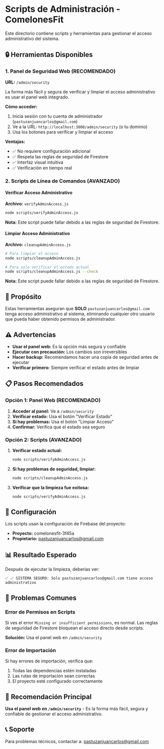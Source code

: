 # Scripts de Administración - ComelonesFit

Este directorio contiene scripts y herramientas para gestionar el acceso administrativo del sistema.

## 🔒 Herramientas Disponibles

### 1. Panel de Seguridad Web (RECOMENDADO)
**URL:** `/admin/security`

La forma más fácil y segura de verificar y limpiar el acceso administrativo es usar el panel web integrado.

**Cómo acceder:**
1. Inicia sesión con tu cuenta de administrador (`pastuzanjuancarlos@gmail.com`)
2. Ve a la URL: `http://localhost:3000/admin/security` (o tu dominio)
3. Usa los botones para verificar y limpiar el acceso

**Ventajas:**
- ✅ No requiere configuración adicional
- ✅ Respeta las reglas de seguridad de Firestore
- ✅ Interfaz visual intuitiva
- ✅ Verificación en tiempo real

### 2. Scripts de Línea de Comandos (AVANZADO)

#### Verificar Acceso Administrativo
**Archivo:** `verifyAdminAccess.js`

```bash
node scripts/verifyAdminAccess.js
```

**Nota:** Este script puede fallar debido a las reglas de seguridad de Firestore.

#### Limpiar Acceso Administrativo
**Archivo:** `cleanupAdminAccess.js`

```bash
# Para limpiar el acceso
node scripts/cleanupAdminAccess.js

# Para solo verificar el estado actual
node scripts/cleanupAdminAccess.js --check
```

**Nota:** Este script puede fallar debido a las reglas de seguridad de Firestore.

## 🎯 Propósito

Estas herramientas aseguran que **SOLO** `pastuzanjuancarlos@gmail.com` tenga acceso administrativo al sistema, eliminando cualquier otro usuario que pueda haber obtenido permisos de administrador.

## ⚠️ Advertencias

- **Usar el panel web:** Es la opción más segura y confiable
- **Ejecutar con precaución:** Los cambios son irreversibles
- **Hacer backup:** Recomendamos hacer una copia de seguridad antes de ejecutar
- **Verificar primero:** Siempre verificar el estado antes de limpiar

## 📋 Pasos Recomendados

### Opción 1: Panel Web (RECOMENDADO)
1. **Acceder al panel:** Ve a `/admin/security`
2. **Verificar estado:** Usa el botón "Verificar Estado"
3. **Si hay problemas:** Usa el botón "Limpiar Acceso"
4. **Confirmar:** Verifica que el estado sea seguro

### Opción 2: Scripts (AVANZADO)
1. **Verificar estado actual:**
   ```bash
   node scripts/verifyAdminAccess.js
   ```

2. **Si hay problemas de seguridad, limpiar:**
   ```bash
   node scripts/cleanupAdminAccess.js
   ```

3. **Verificar que la limpieza fue exitosa:**
   ```bash
   node scripts/verifyAdminAccess.js
   ```

## 🔧 Configuración

Los scripts usan la configuración de Firebase del proyecto:
- **Proyecto:** comelonesfit-3f45a
- **Propietario:** pastuzanjuancarlos@gmail.com

## 📊 Resultado Esperado

Después de ejecutar la limpieza, deberías ver:

```
✅ ✅ SISTEMA SEGURO: Solo pastuzanjuancarlos@gmail.com tiene acceso administrativo
```

## 🚨 Problemas Comunes

### Error de Permisos en Scripts
Si ves el error `Missing or insufficient permissions`, es normal. Las reglas de seguridad de Firestore bloquean el acceso directo desde scripts.

**Solución:** Usa el panel web en `/admin/security`

### Error de Importación
Si hay errores de importación, verifica que:
1. Todas las dependencias estén instaladas
2. Las rutas de importación sean correctas
3. El proyecto esté configurado correctamente

## 🎯 Recomendación Principal

**Usa el panel web en `/admin/security`** - Es la forma más fácil, segura y confiable de gestionar el acceso administrativo.

## 📞 Soporte

Para problemas técnicos, contactar a: pastuzanjuancarlos@gmail.com 